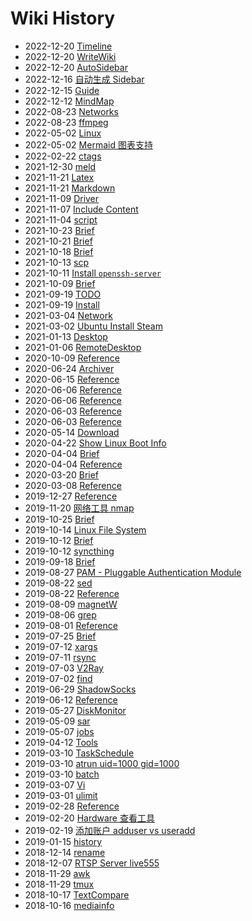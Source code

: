 # Wiki History

- 2022-12-20   [Timeline](/Features_Timeline)
- 2022-12-20   [WriteWiki](/Guide_WriteWiki)
- 2022-12-20   [AutoSidebar](/Guide_AutoSidebar)
- 2022-12-16   [自动生成 Sidebar](/Features_AutoSidebar)
- 2022-12-15   [Guide](/Guide)
- 2022-12-12   [MindMap](/Features_MindMap)
- 2022-08-23   [Networks](/0060_Linux_Networks)
- 2022-08-23   [ffmpeg](/Linux_Tools_ffmpeg)
- 2022-05-02   [Linux](/Linux)
- 2022-05-02   [Mermaid 图表支持](/Features_Mermaid)
- 2022-02-22   [ctags](/Linux_Tools_ctags)
- 2021-12-30   [meld](/Linux_Tools_meld)
- 2021-11-21   [Latex](/Features_Latex)
- 2021-11-21   [Markdown](/Features_Markdown)
- 2021-11-09   [Driver](/Linux_Driver)
- 2021-11-07   [Include Content](/Features_IncludeContent)
- 2021-11-04   [script](/Linux_Tools_script)
- 2021-10-23   [Brief](/Linux_Tools_cal)
- 2021-10-21   [Brief](/Linux_Tools_xset)
- 2021-10-18   [Brief](/Linux_Tools_top)
- 2021-10-13   [scp](/Linux_Tools_scp)
- 2021-10-11   [Install `openssh-server`](/Linux_Tools_SSH)
- 2021-10-09   [Brief](/Linux_Tools_chrt)
- 2021-09-19   [TODO](/TODO)
- 2021-09-19   [Install](/Linux_Install)
- 2021-03-04   [Network](/Linux_Tools_Network)
- 2021-03-02   [Ubuntu Install Steam](/0063_Ubuntu_InstallSteam)
- 2021-01-13   [Desktop](/Linux_Desktop)
- 2021-01-06   [RemoteDesktop](/Ubuntu_RemoteDesktop)
- 2020-10-09   [Reference](/Linux_Tools_snap)
- 2020-06-24   [Archiver](/Linux_Tools_Archiver)
- 2020-06-15   [Reference](/Linux_Tools_kill)
- 2020-06-06   [Reference](/Linux_Tools_Vi_UseCase)
- 2020-06-06   [Reference](/Linux_Tools_Vi_Plugins)
- 2020-06-03   [Reference](/Linux_Tools_updatealternatives)
- 2020-06-03   [Reference](/Linux_Tools_APT)
- 2020-05-14   [Download](/Linux_Tools_Download)
- 2020-04-22   [Show Linux Boot Info](/0061_Tools_ShowBootInfo)
- 2020-04-04   [Brief](/Linux_Tools_image2string)
- 2020-04-04   [Reference](/Linux_Tools_tree)
- 2020-03-20   [Brief](/Linux_Tools_taskset)
- 2020-03-08   [Reference](/Linux_Tools_ln)
- 2019-12-27   [Reference](/Linux_Tools_tophtop)
- 2019-11-20   [网络工具 nmap](/0062_Tools_nmap)
- 2019-10-25   [Brief](/Linux_Tools_sort)
- 2019-10-14   [Linux File System](/0064_FileSystem)
- 2019-10-12   [Brief](/Linux_Tools_bc)
- 2019-10-12   [syncthing](/Linux_Tools_syncthing)
- 2019-09-18   [Brief](/Linux_Tools_shuf)
- 2019-08-27   [PAM - Pluggable Authentication Module](/0065_Security_PAM)
- 2019-08-22   [sed](/Linux_Tools_sed)
- 2019-08-22   [Reference](/Linux_Tools_tr)
- 2019-08-09   [magnetW](/Linux_Tools_Download_magnetW)
- 2019-08-06   [grep](/Linux_Tools_grep)
- 2019-08-01   [Reference](/Linux_Tools_date)
- 2019-07-25   [Brief](/Linux_Tools_ls)
- 2019-07-12   [xargs](/Linux_Tools_xargs)
- 2019-07-11   [rsync](/Linux_Tools_rsync)
- 2019-07-03   [V2Ray](/0066_Networks_Proxy_V2Ray)
- 2019-07-02   [find](/Linux_Tools_find)
- 2019-06-29   [ShadowSocks](/0067_Networks_Proxy_shadowsocks)
- 2019-06-12   [Reference](/Linux_Tools_Samba)
- 2019-05-27   [DiskMonitor](/Linux_Tools_DiskMonitor)
- 2019-05-09   [sar](/Linux_Tools_sar)
- 2019-05-07   [jobs](/Linux_Tools_jobs)
- 2019-04-12   [Tools](/Linux_Tools)
- 2019-03-10   [TaskSchedule](/Linux_Tools_TaskSchedule)
- 2019-03-10   [atrun uid=1000 gid=1000](/Linux_Tools_at)
- 2019-03-10   [batch](/Linux_Tools_batch)
- 2019-03-07   [Vi](/Linux_Tools_Vi)
- 2019-03-01   [ulimit](/Linux_Tools_ulimit)
- 2019-02-28   [Reference](/Linux_Tools_json)
- 2019-02-20   [Hardware 查看工具](/0068_Tools_HardwareInfo)
- 2019-02-19   [添加账户 adduser vs useradd](/0069_Tools_添加账户)
- 2019-01-15   [history](/Linux_Tools_history)
- 2018-12-14   [rename](/Linux_Tools_rename)
- 2018-12-07   [RTSP Server live555](/0070_Tools_live555)
- 2018-11-29   [awk](/Linux_Tools_awk)
- 2018-11-29   [tmux](/Linux_Tools_tmux)
- 2018-10-17   [TextCompare](/Linux_Tools_TextCompare)
- 2018-10-16   [mediainfo](/Linux_Tools_mediainfo)
